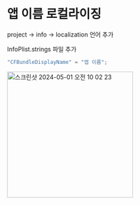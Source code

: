 # 앱 이름 로컬라이징
project → info → localization 언어 추가

InfoPlist.strings 파일 추가

```swift
"CFBundleDisplayName" = "앱 이름";
```

<img width="293" alt="스크린샷 2024-05-01 오전 10 02 23" src="https://github.com/jinaiOS/TIL/assets/105254025/1e954122-7f6d-40f6-ad26-f374e92d29fb">
